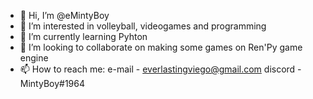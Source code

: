 - 👋 Hi, I’m @eMintyBoy
- 👀 I’m interested in volleyball, videogames and programming
- 🌱 I’m currently learning Pyhton
- 💞️ I’m looking to collaborate on making some games on Ren'Py game engine
- 📫 How to reach me: e-mail - everlastingviego@gmail.com
                       discord - MintyBoy#1964

<!---
eMintyBoy/eMintyBoy is a ✨ special ✨ repository because its `README.md` (this file) appears on your GitHub profile.
You can click the Preview link to take a look at your changes.
--->
